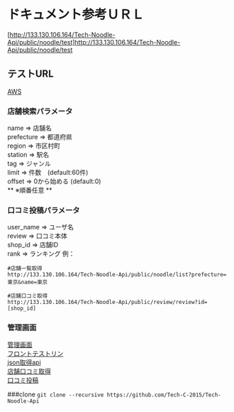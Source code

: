 # ドキュメント参考ＵＲＬ
[http://133.130.106.164/Tech-Noodle-Api/public/noodle/test]http://133.130.106.164/Tech-Noodle-Api/public/noodle/test

## テストURL
[AWS](http://133.130.106.164/Tech-Noodle-Api/public/noodle/list)

### 店舗検索パラメータ
name => 店舗名  
prefecture => 都道府県  
region => 市区村町  
station => 駅名  
tag => ジャンル  
limit => 件数　(default:60件)  
offset => 0から始める (default:0)  
** ※順番任意 **


### 口コミ投稿パラメータ
user_name => ユーザ名  
review => 口コミ本体  
shop_id => 店舗ID  
rank    => ランキング
例：
```
#店舗一覧取得
http://133.130.106.164/Tech-Noodle-Api/public/noodle/list?prefecture=東京&name=東京

#店舗口コミ取得
http://133.130.106.164/Tech-Noodle-Api/public/review/review?id=[shop_id]
```

### 管理画面

[管理画面](http://133.130.106.164/Tech-Noodle-Api/public/noodle/login)  
[フロントテストリン](http://133.130.106.164/Tech-Noodle-Api/public/noodle/test)  
[json取得api](http://133.130.106.164/Tech-Noodle-Api/public/noodle/list)  
[店舗口コミ取得](http://133.130.106.164/Tech-Noodle-Api/public/review/review)  
[口コミ投稿](http://133.130.106.164/Tech-Noodle-Api/public/review/create)  

###clone
`git clone --recursive https://github.com/Tech-C-2015/Tech-Noodle-Api`
